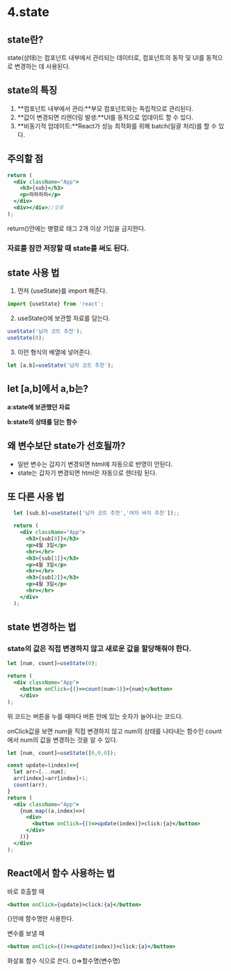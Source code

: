 # 4.state

## state란?

state(상태)는 컴포넌트 내부에서 관리되는 데이터로, 컴포넌트의 동작 및 UI를 동적으로 변경하는 데 사용된다.

## state의 특징

1. **컴포넌트 내부에서 관리:**부모 컴포넌트와는 독립적으로 관리된다.
2. **값이 변경되면 리렌더링 발생:**UI를 동적으로 업데이트 할 수 있다.
3. **비동기적 업데이트:**React가 성능 최적화를 위해 batch(일괄 처리)를 할 수 있다.

## 주의할 점

```jsx
return (
  <div className="App">
    <h3>{sub}</h3>
    <p>하하하하</p>
  </div>
  <div></div>//오류
);
```

return()안에는 병렬로 태그 2개 이상 기입을 금지한다.

### 자료를 잠깐 저장할 때 state를 써도 된다.

## state 사용 법

1. 먼저 {useState}를 import 해준다.

```jsx
import {useState} from 'react';
```

2. useState()에 보관할 자료를 담는다.

```jsx
useState('남자 코트 추천');
useState(0);
```

3. 이런 형식의 배열에 넣어준다.

```jsx
let [a,b]=useState('남자 코트 추천');
```

## let [a,b]에서 a,b는?

**a:state에 보관했던 자료**

**b:state의 상태를 담는 함수**

## 왜 변수보단 state가 선호될까?

- 일반 변수는 갑자기 변경되면 html에 자동으로 반영이 안된다.
- state는 갑자기 변경되면 html은 자동으로 렌더링 된다.

## 또 다른 사용 법

```jsx
  let [sub,b]=useState(['남자 코트 추천','여자 바지 추천']);;

  return (
    <div className="App">
      <h3>{sub[0]}</h3>
      <p>4월 3일</p>
      <hr></hr>
      <h3>{sub[1]}</h3>
      <p>4월 3일</p>
      <hr></hr>
      <h3>{sub[2]}</h3>
      <p>4월 3일</p>
      <hr></hr>
    </div>
  );
```

## state 변경하는 법

### state의 값은 직접 변경하지 않고 새로운 값을 할당해줘야 한다.

```jsx
let [num, count]=useState(0);

return (
  <div className="App">
    <button onClick={()=>count(num+1)}>{num}</button>
	</div>
);
```

위 코드는 버튼을 누를 때마다 버튼 안에 있는 숫자가 늘어나는 코드다.

onClick값을 보면 num을 직접 변경하지 않고 num의 상태를 나타내는 함수인 count에서 num의 값을 변경하는 것을 알 수 있다.

```jsx
let [num, count]=useState([0,0,0]);

const update=(index)=>{
  let arr=[...num];
  arr[index]=arr[index]+1;
  count(arr);
}
return (
  <div className="App">
    {num.map((a,index)=>(
      <div>
        <button onClick={()=>update(index)}>click:{a}</button>
      </div>
    ))}
  </div>
);
```

## React에서 함수 사용하는 법

바로 호출할 때

```jsx
<button onClick={update}>click:{a}</button>
```

{}안에 함수명만 사용한다.

변수를 보낼 때

```jsx
<button onClick={()=>update(index)}>click:{a}</button>
```

화살표 함수 식으로 쓴다. ()⇒함수명(변수명)
